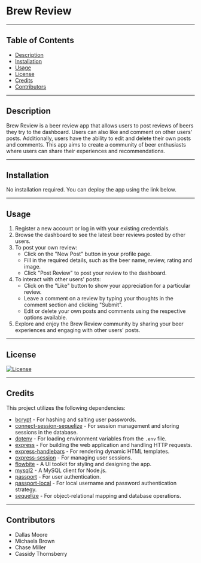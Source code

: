 # Brew Review

---

## Table of Contents
- [Description](#description)
- [Installation](#installation)
- [Usage](#usage)
- [License](#license)
- [Credits](#credits)
- [Contributors](#contributors)

---

<a id='description'></a>
## Description

Brew Review is a beer review app that allows users to post reviews of beers they try to the dashboard. Users can also like and comment on other users' posts. Additionally, users have the ability to edit and delete their own posts and comments. This app aims to create a community of beer enthusiasts where users can share their experiences and recommendations.

---

<a id='installation'></a>
## Installation

No installation required.  You can deploy the app using the link below.


---

<a id='usage'></a>
## Usage

1. Register a new account or log in with your existing credentials.
2. Browse the dashboard to see the latest beer reviews posted by other users.
3. To post your own review:
    - Click on the "New Post" button in your profile page.
    - Fill in the required details, such as the beer name, review, rating and image.
    - Click "Post Review" to post your review to the dashboard.
4. To interact with other users' posts:
    - Click on the "Like" button to show your appreciation for a particular review.
    - Leave a comment on a review by typing your thoughts in the comment section and clicking "Submit".
    - Edit or delete your own posts and comments using the respective options available.
5. Explore and enjoy the Brew Review community by sharing your beer experiences and engaging with other users' posts.


---

<a id='license'></a>
## License

[![License](https://img.shields.io/badge/License-Apache_2.0-blue.svg)](https://opensource.org/licenses/Apache-2.0)

---

<a id='credits'></a>
## Credits

This project utilizes the following dependencies:

- [bcrypt](https://www.npmjs.com/package/bcrypt) - For hashing and salting user passwords.
- [connect-session-sequelize](https://www.npmjs.com/package/connect-session-sequelize) - For session management and storing sessions in the database.
- [dotenv](https://www.npmjs.com/package/dotenv) - For loading environment variables from the `.env` file.
- [express](https://www.npmjs.com/package/express) - For building the web application and handling HTTP requests.
- [express-handlebars](https://www.npmjs.com/package/express-handlebars) - For rendering dynamic HTML templates.
- [express-session](https://www.npmjs.com/package/express-session) - For managing user sessions.
- [flowbite](https://www.npmjs.com/package/flowbite) - A UI toolkit for styling and designing the app.
- [mysql2](https://www.npmjs.com/package/mysql2) - A MySQL client for Node.js.
- [passport](https://www.npmjs.com/package/passport) - For user authentication.
- [passport-local](https://www.npmjs.com/package/passport-local) - For local username and password authentication strategy.
- [sequelize](https://www.npmjs.com/package/sequelize) - For object-relational mapping and database operations.

---

<a id='contributors'></a>
## Contributors

- Dallas Moore
- Michaela Brown
- Chase Miller
- Cassidy Thornsberry